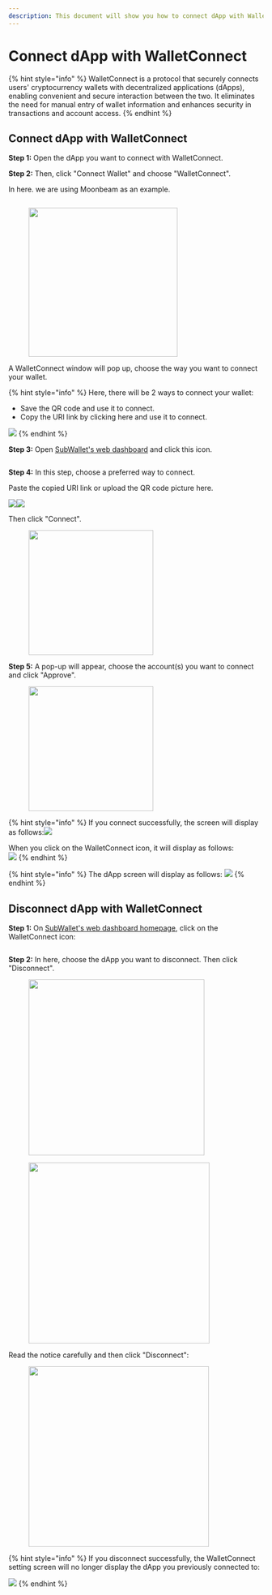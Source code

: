 ```yaml
---
description: This document will show you how to connect dApp with WalletConnect.
---
```


# Connect dApp with WalletConnect

{% hint style="info" %}
WalletConnect is a protocol that securely connects users' cryptocurrency wallets with decentralized applications (dApps), enabling convenient and secure interaction between the two. It eliminates the need for manual entry of wallet information and enhances security in transactions and account access.
{% endhint %}

## Connect dApp with WalletConnect

**Step 1:** Open the dApp you want to connect with WalletConnect.&#x20;

**Step 2:** Then, click "Connect Wallet" and choose "WalletConnect".

In here. we are using Moonbeam as an example.

<figure><img src="../../.gitbook/assets/image (46) (1) (1).png" alt=""><figcaption></figcaption></figure>

<div align="left">

<figure><img src="../../.gitbook/assets/image (47) (1) (1).png" alt="" width="294"><figcaption></figcaption></figure>

</div>

A WalletConnect window will pop up, choose the way you want to connect your wallet.

{% hint style="info" %}
Here, there will be 2 ways to connect your wallet:

* Save the QR code and use it to connect.
* Copy the URI link by clicking here and use it to connect.

![](<../../.gitbook/assets/image (26) (1) (1) (1) (1).png>)
{% endhint %}

**Step 3:** Open [SubWallet's web dashboard](https://web.subwallet.app/home/tokens) and click this icon.

<figure><img src="../../.gitbook/assets/image (48) (1) (1).png" alt=""><figcaption></figcaption></figure>

**Step 4:** In this step, choose a preferred way to connect.                                                       &#x20;

Paste the copied URI link or upload the QR code picture here.

![](<../../.gitbook/assets/image (31) (1) (1) (1) (1).png>)![](<../../.gitbook/assets/image (35) (1) (1) (1) (1).png>)

Then click "Connect".

<div align="left">

<figure><img src="../../.gitbook/assets/image (49) (1) (1).png" alt="" width="246"><figcaption></figcaption></figure>

</div>

**Step 5:** A pop-up will appear, choose the account(s) you want to connect and click "Approve".

<div align="left">

<figure><img src="../../.gitbook/assets/image (50) (1) (1).png" alt="" width="246"><figcaption></figcaption></figure>

</div>

{% hint style="info" %}
If you connect successfully, the screen will display as follows:![](<../../.gitbook/assets/image (52) (1) (1).png>)&#x20;

When you click on the WalletConnect icon, it will display as follows:\
![](<../../.gitbook/assets/image (53) (1) (1).png>)
{% endhint %}

{% hint style="info" %}
The dApp screen will display as follows: ![](<../../.gitbook/assets/image (54) (1) (1).png>)
{% endhint %}

## Disconnect dApp with WalletConnect

**Step 1:** On [SubWallet's web dashboard homepage](https://web.subwallet.app/home/tokens), click on the WalletConnect icon:

<figure><img src="../../.gitbook/assets/image (55) (1) (1).png" alt=""><figcaption></figcaption></figure>

**Step 2:** In here, choose the dApp you want to disconnect. Then click "Disconnect".

<div align="left">

<figure><img src="../../.gitbook/assets/image (56) (1) (1).png" alt="" width="347"><figcaption></figcaption></figure>

</div>

<div align="left">

<figure><img src="../../.gitbook/assets/image (58) (1) (1).png" alt="" width="357"><figcaption></figcaption></figure>

</div>

Read the notice carefully and then click "Disconnect":

<div align="left">

<figure><img src="../../.gitbook/assets/image (59) (1) (1).png" alt="" width="356"><figcaption></figcaption></figure>

</div>

{% hint style="info" %}
If you disconnect successfully, the WalletConnect setting screen will no longer display the dApp you previously connected to:

![](<../../.gitbook/assets/image (45) (1) (1) (1) (1).png>)&#x20;
{% endhint %}
